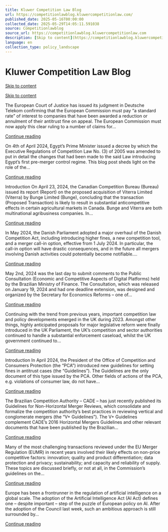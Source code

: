 ```yaml
---
title: Kluwer Competition Law Blog
url: https://competitionlawblog.kluwercompetitionlaw.com/
published_date: 2025-05-16T00:00:00
collected_date: 2025-05-29T14:05:11.591038
source: Competitionlawblog
source_url: https://competitionlawblog.kluwercompetitionlaw.com
description: [Skip to content](https://competitionlawblog.kluwercompetitionlaw.com/#content)
language: en
collection_type: policy_landscape
---
```


# Kluwer Competition Law Blog

[Skip to content](https://competitionlawblog.kluwercompetitionlaw.com/#content)

[Skip to content](https://competitionlawblog.kluwercompetitionlaw.com/#content)

The European Court of Justice has issued its judgment in Deutsche Telekom confirming that the European Commission must pay “a standard rate” of interest to companies that have been awarded a reduction or annulment of their antitrust fine on appeal. The European Commission must now apply this clear ruling to a number of claims for…

[Continue reading](https://competitionlawblog.kluwercompetitionlaw.com/2024/06/13/no-interest-in-a-u-turn-ecj-affirms-the-right-to-interest-on-overpaid-antitrust-fines/)

On 4th of April 2024, Egypt’s Prime Minister issued a decree by which the Executive Regulations of Competition Law No. (3) of 2005 was amended to put in detail the changes that had been made to the said Law introducing Egypt’s first pre-merger control regime. This blog post sheds light on the role of the…

[Continue reading](https://competitionlawblog.kluwercompetitionlaw.com/2024/06/10/unveiling-flaws-of-egypts-vaunted-new-merger-control-regime/)

Introduction On April 23, 2024, the Canadian Competition Bureau (Bureau) issued its report (Report) on the proposed acquisition of Viterra Limited (Viterra) by Bunge Limited (Bunge), concluding that the transaction (Proposed Transaction) is likely to result in substantial anticompetitive effects in certain agricultural markets in Canada. Bunge and Viterra are both multinational agribusiness companies. In…

[Continue reading](https://competitionlawblog.kluwercompetitionlaw.com/2024/06/06/small-interest-big-impact-competition-bureau-report-on-proposed-bunge-viterra-transaction-highlights-impact-of-minority-interests-in-canadian-merger-review/)

In May 2024, the Danish Parliament adopted a major overhaul of the Danish Competition Act, including introducing higher fines, a new competition tool, and a merger call-in option, effective from 1 July 2024. In particular, the call-in option will have drastic consequences, and in the future all mergers involving Danish activities could potentially become notifiable….

[Continue reading](https://competitionlawblog.kluwercompetitionlaw.com/2024/06/05/significant-amendments-to-the-danish-competition-act/)

May 2nd, 2024 was the last day to submit comments to the Public Consultation (Economic and Competitive Aspects of Digital Platforms) held by the Brazilian Ministry of Finance. The Consultation, which was released on January 19, 2024 and had one deadline extension, was designed and organized by the Secretary for Economics Reforms – one of…

[Continue reading](https://competitionlawblog.kluwercompetitionlaw.com/2024/06/04/some-remarks-on-the-comments-submitted-to-the-brazilian-public-consultation-on-economic-and-competitive-aspects-of-digital-platforms-held-by-the-ministry-of-finance/)

Continuing with the trend from previous years, important competition law and policy developments emerged in the UK during 2023. Amongst other things, highly anticipated proposals for major legislative reform were finally introduced in the UK Parliament, the UK’s competition and sector authorities continued to handle a substantial enforcement caseload, whilst the UK government continued to…

[Continue reading](https://competitionlawblog.kluwercompetitionlaw.com/2024/06/03/main-developments-in-competition-law-and-policy-2023-united-kingdom/)

Introduction In April 2024, the President of the Office of Competition and Consumers Protection (the “PCA”) introduced new guidelines for setting fines in antitrust cases (the “Guidelines”). The Guidelines are the only document of this type issued by the PCA. Other fields of actions of the PCA, e.g. violations of consumer law, do not have…

[Continue reading](https://competitionlawblog.kluwercompetitionlaw.com/2024/05/31/polish-competiton-authority-publishes-new-guidelines-on-setting-fines-more-understandable-consequences-of-the-ecn-directive/)

The Brazilian Competition Authority – CADE – has just recently published its Guidelines for Non-Horizontal Merger Reviews, which consolidate and formalize the competition authority’s best practices in reviewing vertical and conglomerate mergers (the “V+ Guidelines”). The V+ Guidelines complement CADE’s 2016 Horizontal Mergers Guidelines and other relevant documents that have been published by the Brazilian…

[Continue reading](https://competitionlawblog.kluwercompetitionlaw.com/2024/05/29/brazils-cade-new-guidelines-for-the-assessment-of-non-horizontal-mergers-background-and-main-aspects/)

Many of the most challenging transactions reviewed under the EU Merger Regulation (EUMR) in recent years involved their likely effects on non-price competitive factors: innovation; quality and product differentiation; data protection and privacy; sustainability; and capacity and reliability of supply.  These topics are discussed briefly, or not at all, in the Commission’s guidelines on the…

[Continue reading](https://competitionlawblog.kluwercompetitionlaw.com/2024/05/28/the-evolving-role-of-non-price-competitive-parameters-in-eu-merger-review/)

Europe has been a frontrunner in the regulation of artificial intelligence on a global scale. The adoption of the Artificial Intelligence Act (AI Act) defines one – despite important – step of the puzzle of European policy on AI. After the adoption of the Council last week, such an ambitious approach is still surrounded by…

[Continue reading](https://competitionlawblog.kluwercompetitionlaw.com/2024/05/27/competing-european-values-under-the-spotlight-of-the-ai-act/)